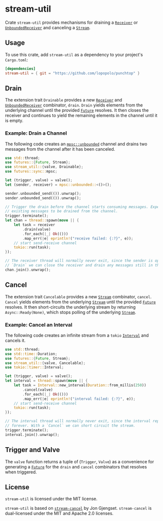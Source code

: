 # stream-util

Crate `stream-util` provides mechanisms for draining a [`Receiver`] or
[`UnboundedReceiver`] and canceling a [`Stream`].

## Usage

To use this crate, add `stream-util` as a dependency to your project's
`Cargo.toml`:

```toml
[dependencies]
stream-util = { git = "https://github.com/lopopolo/punchtop" }
```

## Drain

The extension trait `Drainable` provides a new [`Receiver`] and
[`UnboundedReceiver`] combinator, `drain`. `Drain` yields elements from the
underlying channel until the provided [`Future`] resolves. It then closes the
receiver and continues to yield the remaining elements in the channel until it
is empty.

### Example: Drain a Channel

The following code creates an [`mpsc::unbounded`] channel and drains two
messages from the channel after it has been canceled.

```rust
use std::thread;
use futures::{Future, Stream};
use stream_util::{valve, Drainable};
use futures::sync::mpsc;

let (trigger, valve) = valve();
let (sender, receiver) = mpsc::unbounded::<()>();

sender.unbounded_send(()).unwrap();
sender.unbounded_send(()).unwrap();

// Trigger the drain before the channel starts consuming messages. Expect all
// existing messages to be drained from the channel.
trigger.terminate();
let chan = thread::spawn(move || {
    let task = receiver
        .drain(valve)
        .for_each(|_| Ok(()))
        .map_err(|e| eprintln!("receive failed: {:?}", e));
    // start send-receive channel
    tokio::run(task);
});

// The receiver thread will normally never exit, since the sender is open. With a
// `Drain` we can close the receiver and drain any messages still in the channel.
chan.join().unwrap();
```

## Cancel

The extension trait `Cancelable` provides a new [`Stream`] combinator, `cancel`.
`Cancel` yields elements from the underlying [`Stream`] until the provided
[`Future`] resolves. It then short-circuits the underlying stream by returning
`Async::Ready(None)`, which stops polling of the underlying [`Stream`].

### Example: Cancel an Interval

The following code creates an infinite stream from a `tokio` [`Interval`] and
cancels it.

```rust
use std::thread;
use std::time::Duration;
use futures::{Future, Stream};
use stream_util::{valve, Cancelable};
use tokio::timer::Interval;

let (trigger, valve) = valve();
let interval = thread::spawn(move || {
    let task = Interval::new_interval(Duration::from_millis(250))
        .cancel(valve)
        .for_each(|_| Ok(()))
        .map_err(|e| eprintln!("interval failed: {:?}", e));
    // start send-receive channel
    tokio::run(task);
});

// The interval thread will normally never exit, since the interval repeats
// forever. With a `Cancel` we can short circuit the stream.
trigger.terminate();
interval.join().unwrap();
```

## Trigger and Valve

The `valve` function returns a tuple of (`Trigger`, `Valve`) as a convenience
for generating a [`Future`] for the `drain` and `cancel` combinators that
resolves when triggered.

## License

`stream-util` is licensed under the MIT license.

`stream-util` is based on
[`stream-cancel`](https://github.com/jonhoo/stream-cancel) by Jon Gjengset.
`stream-cancel` is dual-licensed under the MIT and Apache 2.0 licenses.

[`interval`]: https://docs.rs/tokio/0.1/tokio/timer/struct.Interval.html
[`future`]: https://docs.rs/futures/0.1/futures/future/trait.Future.html
[`receiver`]: https://docs.rs/futures/0.1/futures/sync/mpsc/struct.Receiver.html
[`stream`]: https://docs.rs/futures/0.1/futures/stream/trait.Stream.html
[`unboundedreceiver`]:
  https://docs.rs/futures/0.1/futures/sync/mpsc/struct.UnboundedReceiver.html
[`mpsc::unbounded`]:
  https://docs.rs/futures/0.1/futures/sync/mpsc/fn.unbounded.html
